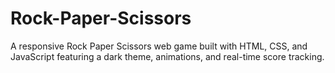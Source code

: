 # Rock-Paper-Scissors
A responsive Rock Paper Scissors web game built with HTML, CSS, and JavaScript featuring a dark theme, animations, and real-time score tracking.
